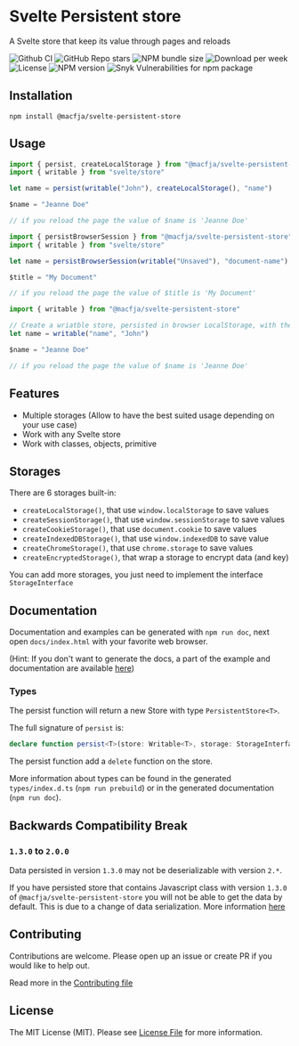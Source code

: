 # Svelte Persistent store

A Svelte store that keep its value through pages and reloads

![Github CI](https://github.com/macfja/svelte-persistent-store/workflows/Quality%20tools/badge.svg)
![GitHub Repo stars](https://img.shields.io/github/stars/macfja/svelte-persistent-store?style=social)
![NPM bundle size](https://img.shields.io/bundlephobia/minzip/@macfja/svelte-persistent-store)
![Download per week](https://img.shields.io/npm/dw/@macfja/svelte-persistent-store)
![License](https://img.shields.io/npm/l/@macfja/svelte-persistent-store)
![NPM version](https://img.shields.io/npm/v/@macfja/svelte-persistent-store)
![Snyk Vulnerabilities for npm package](https://img.shields.io/snyk/vulnerabilities/npm/@macfja/svelte-persistent-store)

## Installation

```
npm install @macfja/svelte-persistent-store
```

## Usage

```javascript
import { persist, createLocalStorage } from "@macfja/svelte-persistent-store"
import { writable } from "svelte/store"

let name = persist(writable("John"), createLocalStorage(), "name")

$name = "Jeanne Doe"

// if you reload the page the value of $name is 'Jeanne Doe'
```

```javascript
import { persistBrowserSession } from "@macfja/svelte-persistent-store"
import { writable } from "svelte/store"

let name = persistBrowserSession(writable("Unsaved"), "document-name")

$title = "My Document"

// if you reload the page the value of $title is 'My Document'
```

```javascript
import { writable } from "@macfja/svelte-persistent-store"

// Create a wriatble store, persisted in browser LocalStorage, with the key `name`
let name = writable("name", "John")

$name = "Jeanne Doe"

// if you reload the page the value of $name is 'Jeanne Doe'
```

## Features

-   Multiple storages (Allow to have the best suited usage depending on your use case)
-   Work with any Svelte store
-   Work with classes, objects, primitive

## Storages

There are 6 storages built-in:

-   `createLocalStorage()`, that use `window.localStorage` to save values
-   `createSessionStorage()`, that use `window.sessionStorage` to save values
-   `createCookieStorage()`, that use `document.cookie` to save values
-   `createIndexedDBStorage()`, that use `window.indexedDB` to save value
-   `createChromeStorage()`, that use `chrome.storage` to save values
-   `createEncryptedStorage()`, that wrap a storage to encrypt data (and key)

You can add more storages, you just need to implement the interface `StorageInterface`

## Documentation

Documentation and examples can be generated with `npm run doc`, next open `docs/index.html` with your favorite web browser.

(Hint: If you don't want to generate the docs, a part of the example and documentation are available [here](.docs/README.md))

### Types

The persist function will return a new Store with type `PersistentStore<T>`.

The full signature of `persist` is:

```typescript
declare function persist<T>(store: Writable<T>, storage: StorageInterface<T>, key: string): PersistentStore<T>
```

The persist function add a `delete` function on the store.

More information about types can be found in the generated `types/index.d.ts` (`npm run prebuild`) or in the generated documentation (`npm run doc`).

## Backwards Compatibility Break

### `1.3.0` to `2.0.0`

Data persisted in version `1.3.0` may not be deserializable with version `2.*`.

If you have persisted store that contains Javascript class with version `1.3.0` of `@macfja/svelte-persistent-store` you will not be able to get the data by default.
This is due to a change of data serialization. More information [here](.docs/How-To/06-Change-Serialization.md)

## Contributing

Contributions are welcome. Please open up an issue or create PR if you would like to help out.

Read more in the [Contributing file](CONTRIBUTING.md)

## License

The MIT License (MIT). Please see [License File](LICENSE.md) for more information.
